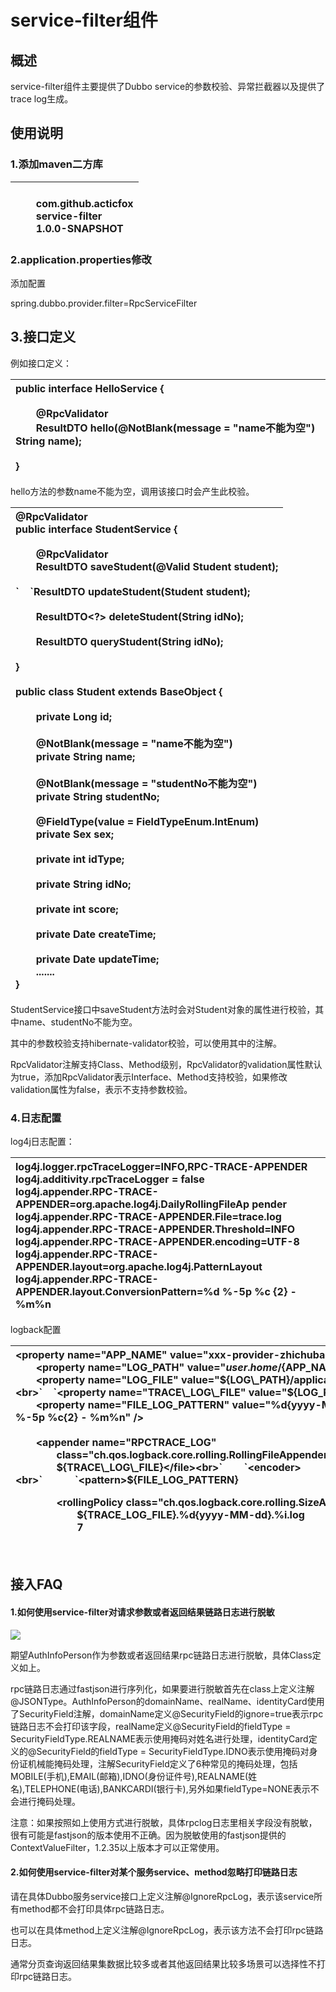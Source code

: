 # **service-filter组件**
## **概述**
service-filter组件主要提供了Dubbo service的参数校验、异常拦截器以及提供了trace log生成。

## **使用说明**
### **1.添加maven二方库**

|<dependency><br>`    `<groupId>com.github.acticfox</groupId><br>`    `<artifactId>service-filter</artifactId><br>`    `<version>1.0.0-SNAPSHOT</version><br></dependency>|
| :- |

### **2.application.properties修改**
添加配置

spring.dubbo.provider.filter=RpcServiceFilter
## **3.接口定义**
例如接口定义：

|public interface HelloService {<br> <br>`    `@RpcValidator<br>`    `ResultDTO<String> hello(@NotBlank(message = "name不能为空") String name);<br> <br>}|
| :- |
hello方法的参数name不能为空，调用该接口时会产生此校验。


|@RpcValidator<br>public interface StudentService {<br> <br>`    `@RpcValidator<br>`    `ResultDTO<?> saveStudent(@Valid Student student);<br> <br>`    `ResultDTO<?> updateStudent(Student student);<br> <br>`    `ResultDTO<?> deleteStudent(String idNo);<br> <br>`    `ResultDTO<Student> queryStudent(String idNo);<br> <br>}<br> <br>public class Student extends BaseObject {<br> <br>`    `private Long id;<br> <br>`    `@NotBlank(message = "name不能为空")<br>`    `private String name;<br> <br>`    `@NotBlank(message = "studentNo不能为空")<br>`    `private String studentNo;<br> <br>`    `@FieldType(value = FieldTypeEnum.IntEnum)<br>`    `private Sex sex;<br> <br>`    `private int idType;<br> <br>`    `private String idNo;<br> <br>`    `private int score;<br> <br>`    `private Date createTime;<br> <br>`    `private Date updateTime;<br>`    `....... <br>}|
| :- |
StudentService接口中saveStudent方法时会对Student对象的属性进行校验，其中name、studentNo不能为空。

其中的参数校验支持hibernate-validator校验，可以使用其中的注解。

RpcValidator注解支持Class、Method级别，RpcValidator的validation属性默认为true，添加RpcValidator表示Interface、Method支持校验，如果修改validation属性为false，表示不支持参数校验。

### **4.日志配置**
log4j日志配置：

|log4j.logger.rpcTraceLogger=INFO,RPC-TRACE-APPENDER <br>log4j.additivity.rpcTraceLogger = false<br>log4j.appender.RPC-TRACE-APPENDER=org.apache.log4j.DailyRollingFileAp pender<br>log4j.appender.RPC-TRACE-APPENDER.File=trace.log<br>log4j.appender.RPC-TRACE-APPENDER.Threshold=INFO<br>log4j.appender.RPC-TRACE-APPENDER.encoding=UTF-8<br>log4j.appender.RPC-TRACE-APPENDER.layout=org.apache.log4j.PatternLayout<br>log4j.appender.RPC-TRACE-APPENDER.layout.ConversionPattern=%d %-5p %c {2} - %m%n|
| :- |

logback配置

|<property name="APP\_NAME" value="xxx-provider-zhichubao-com" /><br>`    `<property name="LOG\_PATH" value="${user.home}/${APP\_NAME}/logs" /><br>`    `<property name="LOG\_FILE" value="${LOG\_PATH}/application.log" /><br>`    `<property name="TRACE\_LOG\_FILE" value="${LOG\_PATH}/trace.log" /><br>`    `<property name="FILE\_LOG\_PATTERN" value="%d{yyyy-MM-dd HH:mm:ss.SSS} %-5p %c{2} - %m%n" /><br>     <br>`    `<appender name="RPCTRACE\_LOG"<br>`        `class="ch.qos.logback.core.rolling.RollingFileAppender"><br>`        `<file>${TRACE\_LOG\_FILE}</file><br>`        `<encoder><br>`            `<pattern>${FILE\_LOG\_PATTERN}</pattern><br>`        `</encoder><br>`        `<rollingPolicy class="ch.qos.logback.core.rolling.SizeAndTimeBasedRollingPolicy"><br>`            `<fileNamePattern>${TRACE\_LOG\_FILE}.%d{yyyy-MM-dd}.%i.log</fileNamePattern><br>`            `<maxHistory>7</maxHistory><br>`        `</rollingPolicy><br>`    `</appender>|
| :- |

## **接入FAQ**
#### **1.如何使⽤service-filter对请求参数或者返回结果链路⽇志进⾏脱敏**
![](Aspose.Words.6bd0736a-8135-4a9e-86fa-cfe73b0b9da9.001.png)

期望AuthInfoPerson作为参数或者返回结果rpc链路⽇志进⾏脱敏，具体Class定义如上。

rpc链路⽇志通过fastjson进⾏序列化，如果要进⾏脱敏⾸先在class上定义注解@JSONType。AuthInfoPerson的domainName、realName、identityCard使⽤了SecurityField注解，domainName定义@SecurityField的ignore=true表示rpc链路⽇志不会打印该字段，realName定义@SecurityField的fieldType = SecurityFieldType.REALNAME表示使⽤掩码对姓名进⾏处理，identityCard定义的@SecurityField的fieldType = SecurityFieldType.IDNO表示使⽤掩码对身份证机械能掩码处理，注解SecurityField定义了6种常⻅的掩码处理，包括MOBILE(⼿机),EMAIL(邮箱),IDNO(身份证件号),REALNAME(姓名),TELEPHONE(电话),BANKCARDI(银⾏卡),另外如果fieldType=NONE表示不会进⾏掩码处理。

注意：如果按照如上使⽤⽅式进⾏脱敏，具体rpclog⽇志⾥相关字段没有脱敏，很有可能是fastjson的版本使⽤不正确。因为脱敏使⽤的fastjson提供的ContextValueFilter，1.2.35以上版本才可以正常使⽤。
#### **2.如何使⽤service-filter对某个服务service、method忽略打印链路⽇志**
请在具体Dubbo服务service接口上定义注解@IgnoreRpcLog，表示该service所有method都不会打印具体rpc链路⽇志。

也可以在具体method上定义注解@IgnoreRpcLog，表示该⽅法不会打印rpc链路⽇志。

通常分⻚查询返回结果集数据⽐较多或者其他返回结果⽐较多场景可以选择性不打印rpc链路⽇志。


